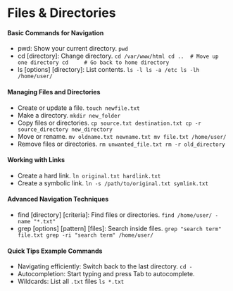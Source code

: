 # **Files & Directories**

#### Basic Commands for Navigation

-   pwd: Show your current directory.
    `pwd`
-   cd [directory]: Change directory.
    `cd /var/www/html
    cd ..  # Move up one directory
    cd     # Go back to home directory`
-   ls [options] [directory]: List contents.
    `ls -l
    ls -a /etc
    ls -lh /home/user/`

#### Managing Files and Directories

- Create or update a file.
    `touch newfile.txt`
- Make a directory.
    `mkdir new_folder`
- Copy files or directories.
    `cp source.txt destination.txt
    cp -r source_directory new_directory`
- Move or rename.
    `mv oldname.txt newname.txt
    mv file.txt /home/user/`
- Remove files or directories.
    `rm unwanted_file.txt
    rm -r old_directory`

#### Working with Links
- Create a hard link.
    `ln original.txt hardlink.txt`
- Create a symbolic link.
    `ln -s /path/to/original.txt symlink.txt`

#### Advanced Navigation Techniques
- find [directory] [criteria]: Find files or directories.
    `find /home/user/ -name "*.txt"`
- grep [options] [pattern] [files]: Search inside files.
    `grep "search term" file.txt
    grep -ri "search term" /home/user/`

#### Quick Tips Example Commands
-   Navigating efficiently: Switch back to the last directory.
    `cd -`
-   Autocompletion: Start typing and press Tab to autocomplete.
-   Wildcards: List all `.txt` files
    `ls *.txt`